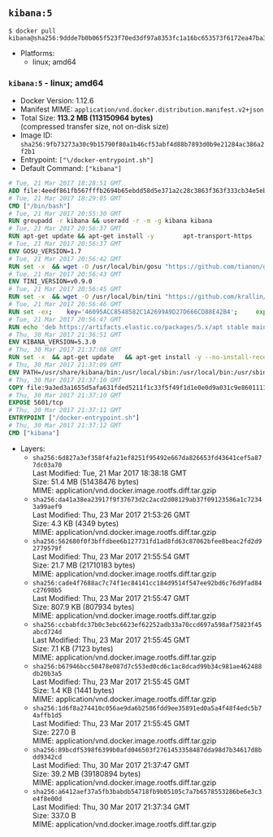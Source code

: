 ## `kibana:5`

```console
$ docker pull kibana@sha256:9ddde7b0b065f523f70ed3df97a8353fc1a16bc653573f6172ea47ba3b743489
```

-	Platforms:
	-	linux; amd64

### `kibana:5` - linux; amd64

-	Docker Version: 1.12.6
-	Manifest MIME: `application/vnd.docker.distribution.manifest.v2+json`
-	Total Size: **113.2 MB (113150964 bytes)**  
	(compressed transfer size, not on-disk size)
-	Image ID: `sha256:9fb73273a30c9b15790f80a1b46cf53abf4d88b7893d0b9e21284ac386a2f2b1`
-	Entrypoint: `["\/docker-entrypoint.sh"]`
-	Default Command: `["kibana"]`

```dockerfile
# Tue, 21 Mar 2017 18:28:51 GMT
ADD file:4eedf861fb567fffb2694b65ebdd58d5e371a2c28c3863f363f333cb34e5eb7b in / 
# Tue, 21 Mar 2017 18:29:05 GMT
CMD ["/bin/bash"]
# Tue, 21 Mar 2017 20:55:30 GMT
RUN groupadd -r kibana && useradd -r -m -g kibana kibana
# Tue, 21 Mar 2017 20:56:37 GMT
RUN apt-get update && apt-get install -y 		apt-transport-https 		ca-certificates 		wget 		libfontconfig 		libfreetype6 	--no-install-recommends && rm -rf /var/lib/apt/lists/*
# Tue, 21 Mar 2017 20:56:37 GMT
ENV GOSU_VERSION=1.7
# Tue, 21 Mar 2017 20:56:42 GMT
RUN set -x 	&& wget -O /usr/local/bin/gosu "https://github.com/tianon/gosu/releases/download/$GOSU_VERSION/gosu-$(dpkg --print-architecture)" 	&& wget -O /usr/local/bin/gosu.asc "https://github.com/tianon/gosu/releases/download/$GOSU_VERSION/gosu-$(dpkg --print-architecture).asc" 	&& export GNUPGHOME="$(mktemp -d)" 	&& gpg --keyserver ha.pool.sks-keyservers.net --recv-keys B42F6819007F00F88E364FD4036A9C25BF357DD4 	&& gpg --batch --verify /usr/local/bin/gosu.asc /usr/local/bin/gosu 	&& rm -r "$GNUPGHOME" /usr/local/bin/gosu.asc 	&& chmod +x /usr/local/bin/gosu 	&& gosu nobody true
# Tue, 21 Mar 2017 20:56:43 GMT
ENV TINI_VERSION=v0.9.0
# Tue, 21 Mar 2017 20:56:45 GMT
RUN set -x 	&& wget -O /usr/local/bin/tini "https://github.com/krallin/tini/releases/download/$TINI_VERSION/tini" 	&& wget -O /usr/local/bin/tini.asc "https://github.com/krallin/tini/releases/download/$TINI_VERSION/tini.asc" 	&& export GNUPGHOME="$(mktemp -d)" 	&& gpg --keyserver ha.pool.sks-keyservers.net --recv-keys 6380DC428747F6C393FEACA59A84159D7001A4E5 	&& gpg --batch --verify /usr/local/bin/tini.asc /usr/local/bin/tini 	&& rm -r "$GNUPGHOME" /usr/local/bin/tini.asc 	&& chmod +x /usr/local/bin/tini 	&& tini -h
# Tue, 21 Mar 2017 20:56:46 GMT
RUN set -ex; 	key='46095ACC8548582C1A2699A9D27D666CD88E42B4'; 	export GNUPGHOME="$(mktemp -d)"; 	gpg --keyserver ha.pool.sks-keyservers.net --recv-keys "$key"; 	gpg --export "$key" > /etc/apt/trusted.gpg.d/elastic.gpg; 	rm -r "$GNUPGHOME"; 	apt-key list
# Tue, 21 Mar 2017 20:56:47 GMT
RUN echo 'deb https://artifacts.elastic.co/packages/5.x/apt stable main' > /etc/apt/sources.list.d/kibana.list
# Thu, 30 Mar 2017 21:36:51 GMT
ENV KIBANA_VERSION=5.3.0
# Thu, 30 Mar 2017 21:37:08 GMT
RUN set -x 	&& apt-get update 	&& apt-get install -y --no-install-recommends kibana=$KIBANA_VERSION 	&& rm -rf /var/lib/apt/lists/* 		&& sed -ri "s!^(\#\s*)?(server\.host:).*!\2 '0.0.0.0'!" /etc/kibana/kibana.yml 	&& grep -q "^server\.host: '0.0.0.0'\$" /etc/kibana/kibana.yml 		&& sed -ri "s!^(\#\s*)?(elasticsearch\.url:).*!\2 'http://elasticsearch:9200'!" /etc/kibana/kibana.yml 	&& grep -q "^elasticsearch\.url: 'http://elasticsearch:9200'\$" /etc/kibana/kibana.yml
# Thu, 30 Mar 2017 21:37:09 GMT
ENV PATH=/usr/share/kibana/bin:/usr/local/sbin:/usr/local/bin:/usr/sbin:/usr/bin:/sbin:/bin
# Thu, 30 Mar 2017 21:37:10 GMT
COPY file:9a3ed3a1655d5afa631fded5211f1c33f5f49f1d1e0e0d9a031c9e8601111f05 in / 
# Thu, 30 Mar 2017 21:37:10 GMT
EXPOSE 5601/tcp
# Thu, 30 Mar 2017 21:37:11 GMT
ENTRYPOINT ["/docker-entrypoint.sh"]
# Thu, 30 Mar 2017 21:37:12 GMT
CMD ["kibana"]
```

-	Layers:
	-	`sha256:6d827a3ef358f4fa21ef8251f95492e667da826653fd43641cef5a877dc03a70`  
		Last Modified: Tue, 21 Mar 2017 18:38:18 GMT  
		Size: 51.4 MB (51438476 bytes)  
		MIME: application/vnd.docker.image.rootfs.diff.tar.gzip
	-	`sha256:da41a38ea23917f9f37673d2c2acd2d08129ab37f09123586a1c72343a99aef9`  
		Last Modified: Thu, 23 Mar 2017 21:53:26 GMT  
		Size: 4.3 KB (4349 bytes)  
		MIME: application/vnd.docker.image.rootfs.diff.tar.gzip
	-	`sha256:562680f0f3bffdbee6b127731fd1ad8fd63c87062bfee8beac2fd2d92779579f`  
		Last Modified: Thu, 23 Mar 2017 21:55:54 GMT  
		Size: 21.7 MB (21710183 bytes)  
		MIME: application/vnd.docker.image.rootfs.diff.tar.gzip
	-	`sha256:cade4f7688ac7c74f1ec84141cc184d9514f547ee92bd6c76d9fad84c27698b5`  
		Last Modified: Thu, 23 Mar 2017 21:55:47 GMT  
		Size: 807.9 KB (807934 bytes)  
		MIME: application/vnd.docker.image.rootfs.diff.tar.gzip
	-	`sha256:ccbabfdc37b0c3ebc6623ef62252adb33a70ccd697a598af75823f45abcd724d`  
		Last Modified: Thu, 23 Mar 2017 21:55:45 GMT  
		Size: 7.1 KB (7123 bytes)  
		MIME: application/vnd.docker.image.rootfs.diff.tar.gzip
	-	`sha256:b67946bcc50478e087d7c553ed0cd6c1ac8dcad99b34c981ae462488db20b3a5`  
		Last Modified: Thu, 23 Mar 2017 21:55:45 GMT  
		Size: 1.4 KB (1441 bytes)  
		MIME: application/vnd.docker.image.rootfs.diff.tar.gzip
	-	`sha256:1d6f8a274410c056ae9da6b2586fdd9ee35891ed0a5a4f48f4edc5b74affb1d5`  
		Last Modified: Thu, 23 Mar 2017 21:55:45 GMT  
		Size: 227.0 B  
		MIME: application/vnd.docker.image.rootfs.diff.tar.gzip
	-	`sha256:89bcdf5398f6399b0afd046503f2761453358487dda98d7b34617d8bdd9342cd`  
		Last Modified: Thu, 30 Mar 2017 21:37:47 GMT  
		Size: 39.2 MB (39180894 bytes)  
		MIME: application/vnd.docker.image.rootfs.diff.tar.gzip
	-	`sha256:a6412aef37a5fb3babdb54718fb9b05105c7a7b6578553286be6e3c3e4f8e00d`  
		Last Modified: Thu, 30 Mar 2017 21:37:34 GMT  
		Size: 337.0 B  
		MIME: application/vnd.docker.image.rootfs.diff.tar.gzip
